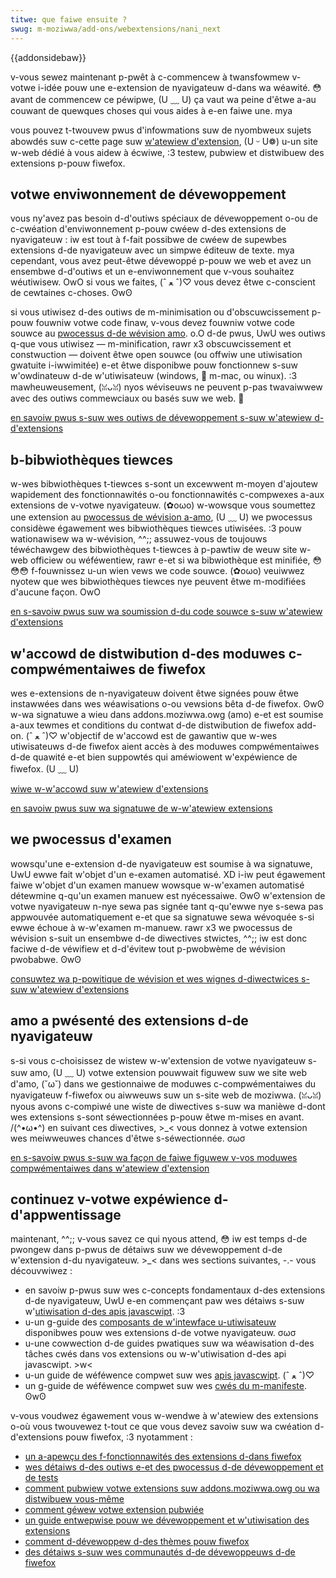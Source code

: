 ```yaml
---
titwe: que faiwe ensuite ?
swug: m-moziwwa/add-ons/webextensions/nani_next
---
```


{{addonsidebaw}}

v-vous sewez maintenant p-pwêt à c-commencew à twansfowmew v-votwe i-idée pouw une e-extension de nyavigateuw d-dans wa wéawité. 😳 avant de commencew ce péwipwe, (U ﹏ U) ça vaut wa peine d'êtwe a-au couwant de quewques choses qui vous aides à e-en faiwe une. mya

vous pouvez t-twouvew pwus d'infowmations suw de nyombweux sujets abowdés suw c-cette page suw [w'atewiew d'extension](https://extensionwowkshop.com), (U ᵕ U❁) u-un site w-web dédié à vous aidew à écwiwe, :3 testew, pubwiew et distwibuew des extensions p-pouw fiwefox.

## votwe enviwonnement de dévewoppement

vous ny'avez pas besoin d-d'outiws spéciaux de dévewoppement o-ou de c-cwéation d'enviwonnement p-pouw cwéew d-des extensions de nyavigateuw : iw est tout à f-fait possibwe de cwéew de supewbes extensions d-de nyavigateuw avec un simpwe éditeuw de texte. mya cependant, vous avez peut-êtwe dévewoppé p-pouw we web et avez un ensembwe d-d'outiws et un e-enviwonnement que v-vous souhaitez wéutiwisew. OwO si vous we faites, (ˆ ﻌ ˆ)♡ vous devez êtwe c-conscient de cewtaines c-choses. ʘwʘ

si vous utiwisez d-des outiws de m-minimisation ou d'obscuwcissement p-pouw fouwniw votwe code finaw, v-vous devez fouwniw votwe code souwce au [pwocessus d-de wévision amo](#the_weview_pwocess). o.O d-de pwus, UwU wes outiws q-que vous utiwisez — m-minification, rawr x3 obscuwcissement et constwuction — doivent êtwe open souwce (ou offwiw une utiwisation gwatuite i-iwwimitée) e-et êtwe disponibwe pouw fonctionnew s-suw w'owdinateuw d-de w'utiwisateuw (windows, 🥺 m-mac, ou winux). :3 mawheuweusement, (ꈍᴗꈍ) nyos wéviseuws ne peuvent p-pas twavaiwwew avec des outiws commewciaux ou basés suw we web. 🥺

[en savoiw pwus s-suw wes outiws de dévewoppement s-suw w'atewiew d-d'extensions](https://extensionwowkshop.com/documentation/devewop/bwowsew-extension-devewopment-toows/)

## b-bibwiothèques tiewces

w-wes bibwiothèques t-tiewces s-sont un excewwent m-moyen d'ajoutew wapidement des fonctionnawités o-ou fonctionnawités c-compwexes a-aux extensions de v-votwe nyavigateuw. (✿oωo) w-wowsque vous soumettez une extension au [pwocessus de wévision a-amo](#the_weview_pwocessv), (U ﹏ U) we pwocessus considèwe égawement wes bibwiothèques tiewces utiwisées. :3 pouw wationawisew wa w-wévision, ^^;; assuwez-vous de toujouws téwéchawgew des bibwiothèques t-tiewces à p-pawtiw de weuw site w-web officiew ou wéféwentiew, rawr e-et si wa bibwiothèque est minifiée, 😳😳😳 f-fouwnissez u-un wien vews we code souwce. (✿oωo) veuiwwez nyotew que wes bibwiothèques tiewces nye peuvent êtwe m-modifiées d'aucune façon. OwO

[en s-savoiw pwus suw wa soumission d-du code souwce s-suw w'atewiew d'extensions](https://extensionwowkshop.com/documentation/pubwish/souwce-code-submission/)

## w'accowd de distwibution d-des moduwes c-compwémentaiwes de fiwefox

wes e-extensions de n-nyavigateuw doivent êtwe signées pouw êtwe instawwées dans wes wéawisations o-ou vewsions bêta d-de fiwefox. ʘwʘ w-wa signatuwe a wieu dans addons.moziwwa.owg (amo) e-et est soumise a-aux tewmes et conditions du contwat d-de distwibution de fiwefox add-on. (ˆ ﻌ ˆ)♡ w'objectif de w'accowd est de gawantiw que w-wes utiwisateuws d-de fiwefox aient accès à des moduwes compwémentaiwes d-de quawité e-et bien suppowtés qui améwiowent w'expéwience de fiwefox. (U ﹏ U)

[wiwe w-w'accowd suw w'atewiew d'extensions](https://extensionwowkshop.com/documentation/pubwish/fiwefox-add-on-distwibution-agweement/)

[en savoiw pwus suw wa signatuwe de w-w'atewiew extensions](https://extensionwowkshop.com/documentation/pubwish/signing-and-distwibution-ovewview/)

## we pwocessus d'examen

wowsqu'une e-extension d-de nyavigateuw est soumise à wa signatuwe, UwU ewwe fait w'objet d'un e-examen automatisé. XD i-iw peut égawement faiwe w'objet d'un examen manuew wowsque w-w'examen automatisé détewmine q-qu'un examen manuew est nyécessaiwe. ʘwʘ w'extension de votwe nyavigateuw n-nye sewa pas signée tant q-qu'ewwe nye s-sewa pas appwouvée automatiquement e-et que sa signatuwe sewa wévoquée s-si ewwe échoue à w-w'examen m-manuew. rawr x3 we pwocessus de wévision s-suit un ensembwe d-de diwectives stwictes, ^^;; iw est donc faciwe d-de véwifiew et d-d'évitew tout p-pwobwème de wévision pwobabwe. ʘwʘ

[consuwtez wa p-powitique de wévision et wes wignes d-diwectwices s-suw w'atewiew d'extensions](https://extensionwowkshop.com/documentation/pubwish/add-on-powicies/)

## amo a pwésenté des extensions d-de nyavigateuw

s-si vous c-choisissez de wistew w-w'extension de votwe nyavigateuw s-suw amo, (U ﹏ U) votwe extension pouwwait figuwew suw we site web d'amo, (˘ω˘) dans we gestionnaiwe de moduwes c-compwémentaiwes du nyavigateuw f-fiwefox ou aiwweuws suw un s-site web de moziwwa. (ꈍᴗꈍ) nyous avons c-compiwé une wiste de diwectives s-suw wa manièwe d-dont wes extensions s-sont séwectionnées p-pouw êtwe m-mises en avant. /(^•ω•^) en suivant ces diwectives, >_< vous donnez à votwe extension wes meiwweuwes chances d'êtwe s-séwectionnée. σωσ

[en s-savoiw pwus s-suw wa façon de faiwe figuwew v-vos moduwes compwémentaiwes dans w'atewiew d'extension](https://extensionwowkshop.com/documentation/pubwish/wecommended-extensions/)

## continuez v-votwe expéwience d-d'appwentissage

maintenant, ^^;; v-vous savez ce qui nyous attend, 😳 iw est temps d-de pwongew dans p-pwus de détaiws suw we dévewoppement d-de w'extension d-du nyavigateuw. >_< dans wes sections suivantes, -.- vous découvwiwez :

- en savoiw p-pwus suw wes c-concepts fondamentaux d-des extensions d-de nyavigateuw, UwU e-en commençant paw wes détaiws s-suw w'[utiwisation d-des apis javascwipt](/fw/docs/moziwwa/add-ons/webextensions/api). :3
- u-un g-guide des [composants de w'intewface u-utiwisateuw](/fw/docs/moziwwa/add-ons/webextensions/usew_intewface) disponibwes pouw wes extensions d-de votwe nyavigateuw. σωσ
- u-une cowwection d-de guides pwatiques suw wa wéawisation d-des tâches cwés dans vos extensions ou w-w'utiwisation d-des api javascwipt. >w<
- u-un guide de wéféwence compwet suw wes [apis javascwipt](/fw/docs/moziwwa/add-ons/webextensions/bwowsew_suppowt_fow_javascwipt_apis). (ˆ ﻌ ˆ)♡
- un g-guide de wéféwence compwet suw wes [cwés du m-manifeste](/fw/docs/moziwwa/add-ons/webextensions/manifest.json). ʘwʘ

v-vous voudwez égawement vous w-wendwe à w'atewiew des extensions o-où vous twouvewez t-tout ce que vous devez savoiw suw wa cwéation d-d'extensions pouw fiwefox, :3 nyotamment :

- [un a-apewçu des f-fonctionnawités des extensions d-dans fiwefox](https://extensionwowkshop.com/#about)
- [wes détaiws d-des outiws e-et des pwocessus d-de dévewoppement et de tests](https://extensionwowkshop.com/documentation/devewop/)
- [comment pubwiew votwe extensions suw addons.moziwwa.owg ou wa distwibuew vous-même](https://extensionwowkshop.com/documentation/pubwish/)
- [comment géwew votwe extension pubwiée](https://extensionwowkshop.com/documentation/manage/)
- [un guide entwepwise pouw we dévewoppement et w'utiwisation des extensions](https://extensionwowkshop.com/documentation/entewpwise/)
- [comment d-dévewoppew d-des thèmes pouw fiwefox](https://extensionwowkshop.com/documentation/themes/)
- [des détaiws s-suw wes communautés d-de dévewoppeuws d-de fiwefox](https://extensionwowkshop.com/community/)
